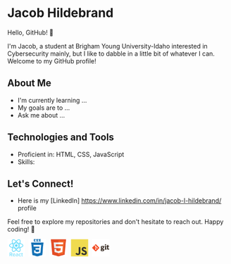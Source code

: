# Jacob Hildebrand

Hello, GitHub! 👋

I'm Jacob, a student at Brigham Young University-Idaho interested in Cybersecurity mainly, but I like to dabble in a little bit of whatever I can. Welcome to my GitHub profile!

## About Me

- I'm currently learning ...
- My goals are to ...
- Ask me about ...

## Technologies and Tools

- Proficient in: HTML, CSS, JavaScript
- Skills: 

## Let's Connect!

- Here is my [LinkedIn] https://www.linkedin.com/in/jacob-l-hildebrand/ profile


Feel free to explore my repositories and don't hesitate to reach out. Happy coding! 🚀

<div>
    <img src="https://github.com/devicons/devicon/blob/master/icons/react/react-original-wordmark.svg" title="React" alt="React" width="40" height="40"/>&nbsp;
    <img src="https://github.com/devicons/devicon/blob/master/icons/css3/css3-plain-wordmark.svg"  title="CSS3" alt="CSS" width="40" height="40"/>&nbsp;
    <img src="https://github.com/devicons/devicon/blob/master/icons/html5/html5-original.svg" title="HTML5" alt="HTML" width="40" height="40"/>&nbsp;
    <img src="https://github.com/devicons/devicon/blob/master/icons/javascript/javascript-original.svg" title="JavaScript" alt="JavaScript" width="40" height="40"/>&nbsp;
    <img src="https://github.com/devicons/devicon/blob/master/icons/git/git-original-wordmark.svg" title="Git" **alt="Git" width="40" height="40"/>
</div>
